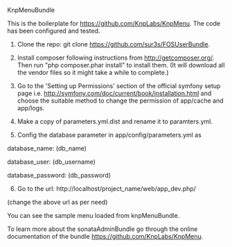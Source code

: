 KnpMenuBundle

This is the boilerplate for https://github.com/KnpLabs/KnpMenu. The code has been configured and tested.

1. Clone the repo: git clone https://github.com/sur3s/FOSUserBundle.

2. Install composer following instructions from http://getcomposer.org/. Then run "php composer.phar install" to install them. (It will download all the vendor files so it might take a while to complete.)

3. Go to the 'Setting up Permissions' section of the official symfony setup page i.e. http://symfony.com/doc/current/book/installation.html and choose the suitable method to change the permission of app/cache and app/logs.

4. Make a copy of parameters.yml.dist and rename it to paramters.yml.

5. Config the database parameter in app/config/parameters.yml as

database_name: (db_name)

database_user: (db_username)

database_password: (db_password)

6. Go to the url: http://localhost/project_name/web/app_dev.php/

(change the above url as per need)

  You can see the sample menu loaded from knpMenuBundle.

To learn more about the sonataAdminBundle go through the online documentation of the bundle https://github.com/KnpLabs/KnpMenu.